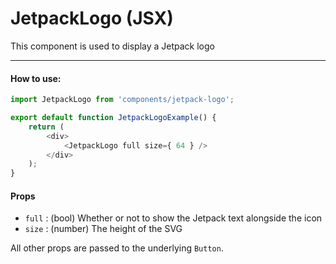JetpackLogo (JSX)
====================

This component is used to display a Jetpack logo

-------

#### How to use:

```js
import JetpackLogo from 'components/jetpack-logo';

export default function JetpackLogoExample() {
	return (
		<div>
			<JetpackLogo full size={ 64 } />
		</div>
	);
}
```

#### Props

* `full` : (bool) Whether or not to show the Jetpack text alongside the icon
* `size` : (number) The height of the SVG

All other props are passed to the underlying `Button`.
